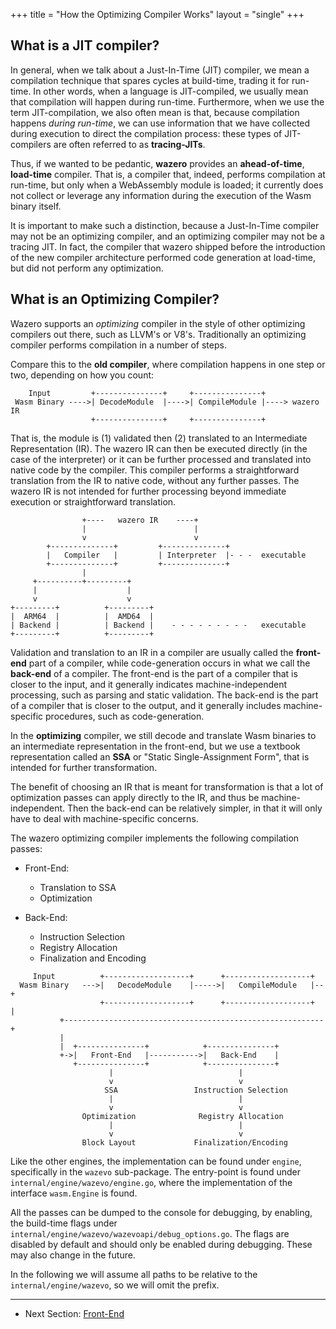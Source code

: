 +++
title = "How the Optimizing Compiler Works"
layout = "single"
+++

What is a JIT compiler?
-----------------------

In general, when we talk about a Just-In-Time (JIT) compiler, we mean a
compilation technique that spares cycles at build-time, trading it for run-time.
In other words, when a language is JIT-compiled, we usually mean that
compilation will happen during run-time. Furthermore, when we use the term
JIT-compilation, we also often mean is that, because compilation happens _during
run-time_, we can use information that we have collected during execution to
direct the compilation process: these types of JIT-compilers are often referred
to as **tracing-JITs**.

Thus, if we wanted to be pedantic, **wazero** provides an **ahead-of-time**,
**load-time** compiler. That is, a compiler that, indeed, performs compilation
at run-time, but only when a WebAssembly module is loaded; it currently does not
collect or leverage any information during the execution of the Wasm binary
itself.

It is important to make such a distinction, because a Just-In-Time compiler may
not be an optimizing compiler, and an optimizing compiler may not be a tracing
JIT. In fact, the compiler that wazero shipped before the introduction of the
new compiler architecture performed code generation at load-time, but did not
perform any optimization.

What is an Optimizing Compiler?
-------------------------------

Wazero supports an _optimizing_ compiler in the style of other optimizing
compilers out there, such as LLVM's or V8's. Traditionally an optimizing
compiler performs compilation in a number of steps.

Compare this to the **old compiler**, where compilation happens in one step or
two, depending on how you count:


```goat
    Input         +---------------+     +---------------+
 Wasm Binary ---->| DecodeModule  |---->| CompileModule |----> wazero IR
                  +---------------+     +---------------+
```

That is, the module is (1) validated then (2) translated to an Intermediate
Representation (IR).  The wazero IR can then be executed directly (in the case
of the interpreter) or it can be further processed and translated into native
code by the compiler. This compiler performs a straightforward translation from
the IR to native code, without any further passes. The wazero IR is not intended
for further processing beyond immediate execution or straightforward
translation.

```goat
                +----   wazero IR    ----+
                |                        |
                v                        v
        +--------------+         +--------------+
        |   Compiler   |         | Interpreter  |- - -  executable
        +--------------+         +--------------+
                |
     +----------+---------+
     |                    |
     v                    v
+---------+          +---------+
|  ARM64  |          |  AMD64  |
| Backend |          | Backend |    - - - - - - - - -   executable
+---------+          +---------+
```


Validation and translation to an IR in a compiler are usually called the
**front-end** part of a compiler, while code-generation occurs in what we call
the **back-end** of a compiler. The front-end is the part of a compiler that is
closer to the input, and it generally indicates machine-independent processing,
such as parsing and static validation. The back-end is the part of a compiler
that is closer to the output, and it generally includes machine-specific
procedures, such as code-generation.

In the **optimizing** compiler, we still decode and translate Wasm binaries to
an intermediate representation in the front-end, but we use a textbook
representation called an **SSA** or "Static Single-Assignment Form", that is
intended for further transformation.

The benefit of choosing an IR that is meant for transformation is that a lot of
optimization passes can apply directly to the IR, and thus be
machine-independent. Then the back-end can be relatively simpler, in that it
will only have to deal with machine-specific concerns.

The wazero optimizing compiler implements the following compilation passes:

* Front-End:
  - Translation to SSA
  - Optimization

* Back-End:
  - Instruction Selection
  - Registry Allocation
  - Finalization and Encoding

```goat
     Input          +-------------------+      +-------------------+
  Wasm Binary   --->|   DecodeModule    |----->|   CompileModule   |--+
                    +-------------------+      +-------------------+  |
           +----------------------------------------------------------+
           |
           |  +---------------+            +---------------+
           +->|   Front-End   |----------->|   Back-End    |
              +---------------+            +---------------+
                      |                            |
                      v                            v
                     SSA                 Instruction Selection
                      |                            |
                      v                            v
                Optimization              Registry Allocation
                      |                            |
                      v                            v
                Block Layout             Finalization/Encoding
```

Like the other engines, the implementation can be found under `engine`, specifically
in the `wazevo` sub-package. The entry-point is found under `internal/engine/wazevo/engine.go`,
where the implementation of the interface `wasm.Engine` is found.

All the passes can be dumped to the console for debugging, by enabling, the build-time
flags under `internal/engine/wazevo/wazevoapi/debug_options.go`. The flags are disabled
by default and should only be enabled during debugging. These may also change in the future.

In the following we will assume all paths to be relative to the `internal/engine/wazevo`,
so we will omit the prefix.

<hr>

* Next Section: [Front-End](frontend/)
